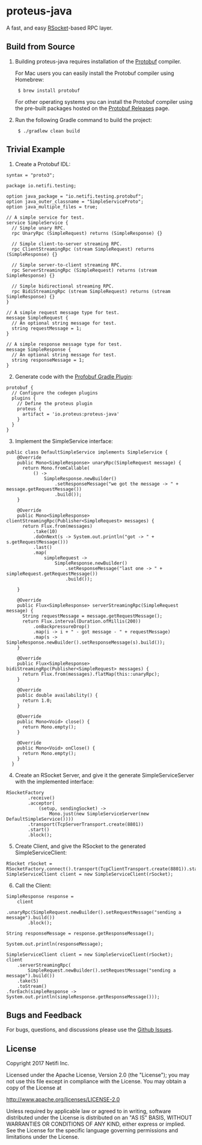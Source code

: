 # proteus-java
A fast, and easy [RSocket](http://rsocket.io/)-based RPC layer.

## Build from Source
1. Building proteus-java requires installation of the [Protobuf](https://github.com/google/protobuf) compiler.

    For Mac users you can easily install the Protobuf compiler using Homebrew:

        $ brew install protobuf

    For other operating systems you can install the Protobuf compiler using the pre-built packages hosted on the [Protobuf Releases](https://github.com/google/protobuf/releases) page.

2. Run the following Gradle command to build the project:

        $ ./gradlew clean build

## Trivial Example
1. Create a Protobuf IDL:
```
syntax = "proto3";

package io.netifi.testing;

option java_package = "io.netifi.testing.protobuf";
option java_outer_classname = "SimpleServiceProto";
option java_multiple_files = true;

// A simple service for test.
service SimpleService {
  // Simple unary RPC.
  rpc UnaryRpc (SimpleRequest) returns (SimpleResponse) {}

  // Simple client-to-server streaming RPC.
  rpc ClientStreamingRpc (stream SimpleRequest) returns (SimpleResponse) {}

  // Simple server-to-client streaming RPC.
  rpc ServerStreamingRpc (SimpleRequest) returns (stream SimpleResponse) {}

  // Simple bidirectional streaming RPC.
  rpc BidiStreamingRpc (stream SimpleRequest) returns (stream SimpleResponse) {}
}

// A simple request message type for test.
message SimpleRequest {
  // An optional string message for test.
  string requestMessage = 1;
}

// A simple response message type for test.
message SimpleResponse {
  // An optional string message for test.
  string responseMessage = 1;
}
```

2. Generate code with the [Profobuf Gradle Plugin](https://github.com/google/protobuf-gradle-plugin):
```
protobuf {
  // Configure the codegen plugins
  plugins {
    // Define the proteus plugin
    proteus {
      artifact = 'io.proteus:proteus-java'
    }
  }
}
```

3. Implement the SimpleService interface:
```
public class DefaultSimpleService implements SimpleService {
    @Override
    public Mono<SimpleResponse> unaryRpc(SimpleRequest message) {
      return Mono.fromCallable(
          () ->
              SimpleResponse.newBuilder()
                  .setResponseMessage("we got the message -> " + message.getRequestMessage())
                  .build());
    }

    @Override
    public Mono<SimpleResponse> clientStreamingRpc(Publisher<SimpleRequest> messages) {
      return Flux.from(messages)
          .take(10)
          .doOnNext(s -> System.out.println("got -> " + s.getRequestMessage()))
          .last()
          .map(
              simpleRequest ->
                  SimpleResponse.newBuilder()
                      .setResponseMessage("last one -> " + simpleRequest.getRequestMessage())
                      .build());

    }

    @Override
    public Flux<SimpleResponse> serverStreamingRpc(SimpleRequest message) {
      String requestMessage = message.getRequestMessage();
      return Flux.interval(Duration.ofMillis(200))
          .onBackpressureDrop()
          .map(i -> i + " - got message - " + requestMessage)
          .map(s -> SimpleResponse.newBuilder().setResponseMessage(s).build());
    }

    @Override
    public Flux<SimpleResponse> bidiStreamingRpc(Publisher<SimpleRequest> messages) {
      return Flux.from(messages).flatMap(this::unaryRpc);
    }

    @Override
    public double availability() {
      return 1.0;
    }

    @Override
    public Mono<Void> close() {
      return Mono.empty();
    }

    @Override
    public Mono<Void> onClose() {
      return Mono.empty();
    }
  }
```

4. Create an RSocket Server, and give it the generate SimpleServiceServer with the implemented interface:
```
RSocketFactory
        .receive()
        .acceptor(
            (setup, sendingSocket) ->
                Mono.just(new SimpleServiceServer(new DefaultSimpleService())))
        .transport(TcpServerTransport.create(8801))
        .start()
        .block();
```

5. Create Client, and give the RSocket to the generated SimpleServiceClient:
```
RSocket rSocket = RSocketFactory.connect().transport(TcpClientTransport.create(8801)).start().block();
SimpleServiceClient client = new SimpleServiceClient(rSocket);
```

6. Call the Client:
```
SimpleResponse response =
    client
        .unaryRpc(SimpleRequest.newBuilder().setRequestMessage("sending a message").build())
        .block();

String responseMessage = response.getResponseMessage();

System.out.println(responseMessage);

SimpleServiceClient client = new SimpleServiceClient(rSocket);
client
    .serverStreamingRpc(
        SimpleRequest.newBuilder().setRequestMessage("sending a message").build())
    .take(5)
    .toStream()
.forEach(simpleResponse -> System.out.println(simpleResponse.getResponseMessage()));

```

## Bugs and Feedback

For bugs, questions, and discussions please use the [Github Issues](https://github.com/netifi/proteus-java/issues).

## License
Copyright 2017 Netifi Inc.

Licensed under the Apache License, Version 2.0 (the "License"); you may not use this file except in compliance with the License. You may obtain a copy of the License at

http://www.apache.org/licenses/LICENSE-2.0

Unless required by applicable law or agreed to in writing, software distributed under the License is distributed on an "AS IS" BASIS, WITHOUT WARRANTIES OR CONDITIONS OF ANY KIND, either express or implied. See the License for the specific language governing permissions and limitations under the License.
